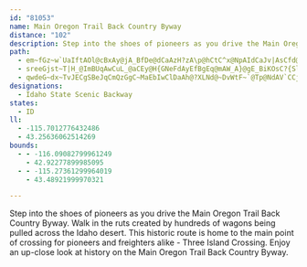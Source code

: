```yaml
---
id: "81053"
name: Main Oregon Trail Back Country Byway
distance: "102"
description: Step into the shoes of pioneers as you drive the Main Oregon Trail Back Country Byway.
path:
  - em~fGz~w`UaIftAOl@cBxAy@jA_BfDe@dCaAzH?zA\p@hCtC^x@NpAIdCaJv|AsCfd@KrEM|NLvDYnC]tO_CtyAx@~DbAfC@j@[j@A@{AFwGx@_BDw@Sa@e@mAs@WGe@Ds@`@}DxEq@r@_@l@mE~LElAd@fDuA`JcCnMsd@rnBsFpVmCtKm@|A_BhDeAvAmAdAmCfBig@|X_EfEw@XeAFwGDeaCHi{Bf@oB@eD|BgA`BHnMSxB_AlCmHnQs@fAcDdCU\gGbPqJ|LaIxK{H`L{BlEqA`AwDd@y@^oArCwEfFeAxA_AjBiB|E_BvBw@xAcClI_@`CMpCe@nC[dDW~@a@l@sClCiAzAc@hAYhCNp@h@rAb@xCDdACbH|@xIh@pC~@nBbCrGb@zBi@nQHlNDfBl@rGCfDSrEOd@ULqFm@c@F[VmEzFwC~AuAfA}CjEkArAgA`CmIfUwFhN_MhWcCfIq@lCoCrZeAbOi@fF{@fFmAlGy@xBuD~HwAzBq@r@aElDmDdCyArAg@NcDIw@e@m@u@m@_@o@MoBC{H^cGl@mHfBmBnAgDbFmAr@cCTuBCw[dAy@^c@d@wGbOU^cAXyD]aHaAqJPyAJu@CkEgBy@}@[MYAaBNaEu@uDsC{@g@g@OsCMiFPy@R_@`@Yp@c@xCUr@aGzHaBdBMd@@Pf@vB?b@KZm@j@wE~A_Ar@cEtNO~@?^Nr@^d@Dr@EFi@DQXQpDcBfIkArEWl@eAfAYj@oCtLmAjEcChG_@zCu@rCcA~BmCfICb@^zAjC`E|AxCN|@\jIFvFtAvIt@vBpArBRl@FfB_AdD[^m@^iA^cESgW`C{A?wBd@cFrBmD~Ci@r@aJvN}B|CcGfE_AfA}B~D}AhB_BvDo@hBYvEo@hCe@pAwA`BcA~AOj@Ej@D~@t@xDFbADpE_@rCYf@qGtGiAvAWp@aB`C_@tBc@rHu@lHYnK[pDeBvJ_DlT[bJsAdDiBlCm@fBc@fCcDlYk@hGIjCUnSCnAKr@aEfIoFxLmD~CsFtGaBrBiBlCsAlCiBlBiCjAmEj@iBt@m@|@eJpQa@d@k@?a@MiC_Be@Ky@?eAFg@PgDlCU^G\@nBRrBEjAwBnOOxA@rCEd@e@tAsAhCsAhAiEvBgBN{@\sBxAu@v@cAzAcAtCi@r@k@\gCp@yANiGOmA@aAa@gCwBuCyAo@McExAsDX_@JqD`CeB~LeArCw@z@gCdBa@l@y@jBmArAiEbDi@bA}@~B_AfAqD`DUb@UnAwA`MgC|QWbAuAtCeIxJmBhBeG~DcCpAuElBoCdBy@z@U^]jA_AtFgApBeEzFmArCiAlGmEbMyIrOgBbBc@v@aBlGaAxG_@hI?lNIfBiDhHkApEGf@NrJ?lDc@hCg@|HaApFq@dBiBpBsBl@gAd@_CnBcApBQLkDjA{AvAmAr@cCbA}AdByCzIEbCKlAy@rC{GrC}@tA_CdG]nBk@nAcBbFY|B_AfEmDbNk@~@mEzEeBrAcFlFyCdEiAlBYz@_AxDyErKaDlCaApA}@r@_Bd@k@d@a@t@}ArGcBzDyApBk@lBwAlKArAJ`CbBzO~@`BfE~E|F`EvDrDvJlG~MnFdBhAbA`Ar@xCh@rArCjCpAfDv@bEg@~IG`JJzDp@dKF`C_@jV_@xKErHTnIOrI^bGrAfGXlB^jFd@jB`CzGz@fDb@fEDxBr@`JdAfI|@fBfBdEdDtG|F~HvGvHvF~Ih@rAnAtEX~BLfIJdBxA`IT`MKtJIrB]rDgAlEGlC|@tGbBxHdAzOU`DYtMIbNDlDR~B^dBl@zA~@hB~@dAdAn@
  - sreeGjst~T|H_@ImBUqAwCuL_@aCEy@H{GNeFdAyEfBgEq@mAW_A}@gE_BiKOsC?{SlIDvCGhfAXhAf@pB~Al@rA|@fE~@hIT|Bl@nR}BbL[x@m@|@wIzJy@fBYlAIl@NxB?|B[bH?fB?pBJ~ArArFpBtEdCxEhCdDbAh@`AP`AQxFgB|EqAnImAvG?n@JfGhLbDdClCrA`KzDxCTrBIfHd@bE`AvDvAvIdEbBtAvAjBtAdE^nDh@rBt@xBlAlC`Ax@\~AH~DInK?zTLdcAFnLl@`DxBzHHj@CdAyChK}DhG{FbHOZq@xBWdBChAQj@{DrDuF`G_@h@Yt@mArEWdBMrAnApRKdBc@\oCFak@Ms@Xq@n@uB|CW`BMlp@GT]Hk@IsvA{@}AE[MwBkBoC{C}EgOWaBEqA?sA\{BnAqDfHiN|B_EVgABa@EQi@m@u@FmAlCURw@GzFgM`DaJdB{GfBaJ`A_Hf@iF\sFZuHFeMU}Ku@oKY_D}BgOcEcTuCgNgGkUgEiNmCDmTEgEKwNBMf@BfCHxAbCbMDx@?~DiPjlBk@`GeBnTCtFd@vSQnK_@dDaEvUmB~FmAdCoB`DaFdFeIbGmErDsDjBwA`@oEl@{BGcDy@aEmBcTaQsBaA_BI_ANgB^uAr@c@`@e@fAmAdEiI~\aAhCu@xAeAtAoM`PYzA{Fnr@WxB_L|^aFnQeBnEmU|b@yCbEgJzKog@do@ui@vp@y@|AUz@]rByAzOIzMKjh@I`AWfAWl@cPtWwFhK{eBrv@_Bd@kdBlYa~@zNea@~G_Ah@cA|Ac@`A@lUGZ_@d@SFaaAM}Ez{@mApKqJ`q@wjFhcDoTnNkEbVW`Am@x@{L~GyAjDcExQgCdEsDfFgG~GoB`BoAx@uFlC}f@|QeCdAqYhOgBlA{BvB_TbVcJnJoBxAe_@bOaGjBqOdEuPbFcDx@s@b@iCtCm@x@qH`IqO`Omr@zv@}MpOwi@xl@mFzBoq@vVr@pAx@`Cn@`DzNjiAfDjXxBhSr@~Kt@|Ov@j_AP`LNdDR~BZnB~Mpf@vGt^nA~F|B~I~DpKjElIhFfIbe@`r@vNjSbGlJfIzNxoAh~B`CjDpDtDhEtDlHxDvRjIs@vBmApCgFrHg@f@wCpAkJnHi@XaFD_ALm@V_CdByBfBe@j@In@EdD]zkAqcAJNhyDis@B}HC}@GyZsEy_@}NqEkBuOuJaNgLqDmDqA_D_C{MSy@iF}MeAmCY][UcCw@q\wHmC}AoNmGoB_@{I[iCDgBRyEdCkElCm}@d_@oA`AgVv]sDfEiUbNsB|@k}@lJuDRchA{VuAD
  - qwdeG~dx~TvJECgSBeJqCmQzGgC~MaEbIwClDaAh@?XLNd@~DvWtF~`@Tp@NdAV`CCjy@xEA
designations:
  - Idaho State Scenic Backway
states:
  - ID
ll:
  - -115.7012776432486
  - 43.25636062514269
bounds:
  - - -116.09082799961249
    - 42.92277899985095
  - - -115.27361299964019
    - 43.48921999970321

---
```


Step into the shoes of pioneers as you drive the Main Oregon Trail Back Country Byway.  Walk in the ruts created by hundreds of wagons being pulled across the Idaho desert.  This historic route is home to the main point of crossing for pioneers and freighters alike - Three Island Crossing.  Enjoy an up-close look at history on the Main Oregon Trail Back Country Byway.
